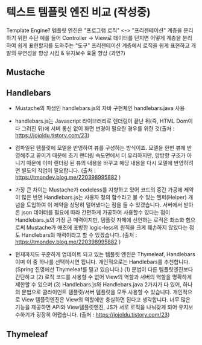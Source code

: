 # 텍스트 템플릿 엔진 비교 (작성중)


Template Engine?
템플릿 엔진은 "프로그램 로직" <-> "프리젠테이션" 계층을 분리하기 위한 수단
예를 들어 Controller -> View로 데이터를 던지면 어떻게 계층을 분리하여 쉽게 표현할지를 도와주는 "도구"
프리젠테이션 계층에서 로직을 쉽게 표현하고 개발의 유연성을 향상 시킴 & 유지보수 효율 향상 (과연?)

## Mustache

## Handlebars

- Mustache의 파생인 handlebars.js의 자바 구현체인 handlebars.java 사용
- handlebars.js는 Javascript 라이브러리로 렌더링이 끝난 뒤(즉, HTML Dom이 다 그려진 뒤)에 서버 통신 없이 화면 변경이 필요한 경우를 위한 것(출처 : https://jojoldu.tistory.com/23)
- 컴파일된 템플릿에 모델을 반영하여 뷰를 구성하는 방식이죠. 모델을 한번 뷰에 반영해주고 끝이기 때문에 초기 랜더링 속도면에서 더 유리하지만, 양방향 구조가 아니기 때문에 이미 랜더링 된 뷰의 내용을 바꾸고 해당 내용을 다시 모델에 반영하려면 별도의 작업이 필요합니다.
(출처 : https://tmondev.blog.me/220398995882 )
- 가장 큰 차이는 Mustache가 codeless를 지향하고 있어 코드의 중간 가공에 제약이 많은 반면 Handlebars.js는 사용자 정의 함수라고 볼 수 있는 헬퍼(Helper) 개념을 도입하여 이 제약을 상당히 덜어냈다는 점을 들 수 있겠습니다. 서버에서 받아온 json 데이터를 필요에 따라 간편하게 가공하여 사용할수 있다는 점이 Handlebars.js의 가장 큰 매력이지만, 템플릿 자체에 선언하는 로직은 최소화 함으로써 Mustache가 애초에 표방한 logic-less의 원칙을 크게 훼손하지 않았다는 점도 Handlebars의 매력이라고 할 수 있겠습니다.
(출처 : https://tmondev.blog.me/220398995882 )

- 현재까지도 꾸준하게 업데이트 되고 있는 템플릿 엔진은 Thymeleaf, Handlebars 이며 이 중 하나를 선택하시면 됩니다. 
개인적으로는 Handlebars를 추천합니다. 
(Spring 진영에선 Thymeleaf를 밀고 있습니다.) 
(1) 문법이 다른 템플릿엔진보다 간단하고 
(2) 로직 코드를 사용할 수 없어 View의 역할과 서버의 역할을 명확하게 제한할 수 있으며 
(3) Handlebars.js와 Handlebars.java 2가지가 다 있어, 하나의 문법으로 클라이언트 템플릿/서버 템플릿을 모두 사용할 수 있습니다. 
개인적으로 View 템플릿엔진은 View의 역할에만 충실하면 된다고 생각합니다. 
너무 많은 기능을 제공하면 API와 View템플릿엔진, JS가 서로 로직을 나눠갖게 되어 유지보수하기가 굉장히 어렵습니다.
(출처 : https://jojoldu.tistory.com/23)

## Thymeleaf
